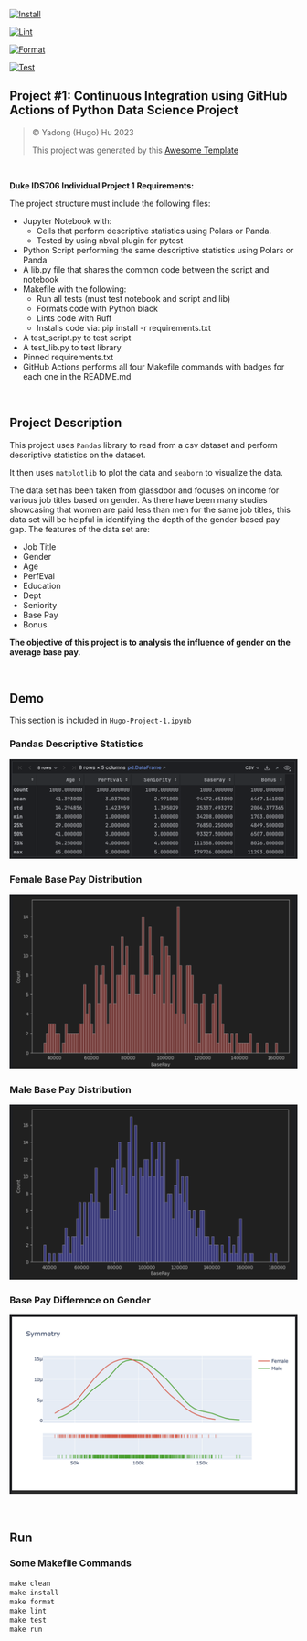 [![Install](https://github.com/nogibjj/HugoHu-Project-1/actions/workflows/install.yml/badge.svg)](https://github.com/nogibjj/HugoHu-Project-1/actions/workflows/install.yml)

[![Lint](https://github.com/nogibjj/HugoHu-Project-1/actions/workflows/lint.yml/badge.svg)](https://github.com/nogibjj/HugoHu-Project-1/actions/workflows/lint.yml)

[![Format](https://github.com/nogibjj/HugoHu-Project-1/actions/workflows/format.yml/badge.svg)](https://github.com/nogibjj/HugoHu-Project-1/actions/workflows/format.yml)

[![Test](https://github.com/nogibjj/HugoHu-Project-1/actions/workflows/test.yml/badge.svg)](https://github.com/nogibjj/HugoHu-Project-1/actions/workflows/test.yml)

## Project #1: Continuous Integration using GitHub Actions of Python Data Science Project

> © Yadong (Hugo) Hu 2023
> 
> This project was generated by this [Awesome Template](https://github.com/0HugoHu/IDS706-Python-Template)

<br />

**Duke IDS706 Individual Project 1 Requirements:**

The project structure must include the following files:
- Jupyter Notebook with:
  - Cells that perform descriptive statistics using Polars or Panda.
  - Tested by using nbval plugin for pytest
- Python Script performing the same descriptive statistics using Polars or Panda
- A lib.py file that shares the common code between the script and notebook
- Makefile with the following:
  - Run all tests (must test notebook and script and lib)
  - Formats code with Python black
  - Lints code with Ruff
  - Installs code via:  pip install -r requirements.txt
- A test_script.py to test script
- A test_lib.py to test library
- Pinned requirements.txt
- GitHub Actions performs all four Makefile commands with badges for each one in the README.md

<br />


## Project Description
This project uses ```Pandas``` library to read from a csv dataset and perform descriptive statistics on the dataset. 

It then uses ```matplotlib``` to plot the data and ```seaborn``` to visualize the data.

The data set has been taken from glassdoor and focuses on income for various job titles based on gender. As there have been many studies showcasing that women are paid less than men for the same job titles, this data set will be helpful in identifying the depth of the gender-based pay gap. The features of the data set are:
- Job Title
- Gender
- Age
- PerfEval
- Education
- Dept
- Seniority
- Base Pay
- Bonus

**The objective of this project is to analysis the influence of gender on the average base pay.**

<br />

## Demo

This section is included in ```Hugo-Project-1.ipynb```

### Pandas Descriptive Statistics
![](/.tutorial/demo1.png)

### Female Base Pay Distribution
![](/.tutorial/demo3.png)

### Male Base Pay Distribution
![](/.tutorial/demo2.png)

### Base Pay Difference on Gender
![](/.tutorial/demo4.png)

<br />

## Run

### Some Makefile Commands
```commandline
make clean
make install
make format
make lint
make test
make run
```

